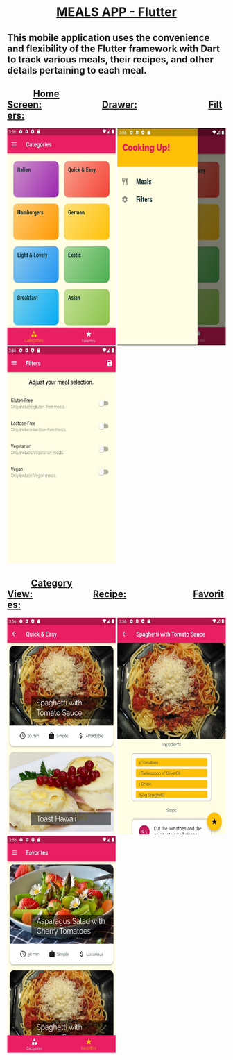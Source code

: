 # <div align="center"> <ins><strong>MEALS APP - Flutter</strong></ins> </div>
## This mobile application uses the convenience and flexibility of the Flutter framework with Dart to track various meals, their recipes, and other details pertaining to each meal.

##             <ins>Home Screen:</ins>                            <ins>Drawer:</ins>                                 <ins>Filters:</ins>
<img src = "https://github.com/BrandonScanlon/Meals_App/blob/master/images/Meals%20App%201.jpg" width="250" height="500"/> <img src = "https://github.com/BrandonScanlon/Meals_App/blob/master/images/Meals%20App%202.jpg" width="250" height="500"/> <img src ="https://github.com/BrandonScanlon/Meals_App/blob/master/images/Meals%20App%203.jpg" width="250" height="500"/> 
##            <ins>Category View:</ins>                            <ins>Recipe:</ins>                               <ins>Favorites:</ins>
<img src = "https://github.com/BrandonScanlon/Meals_App/blob/master/images/Meals%20App%204.jpg" width="250" height="500"/> <img src = "https://github.com/BrandonScanlon/Meals_App/blob/master/images/Meals%20App%205.jpg" width="250" height="500"/> <img src = "https://github.com/BrandonScanlon/Meals_App/blob/master/images/Meals%20App%206.jpg" width="250" height="500"/> 
